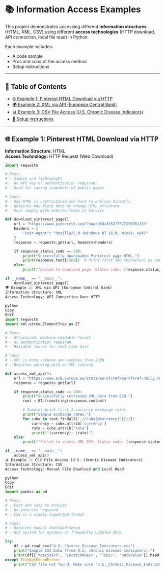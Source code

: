 # 📚 Information Access Examples

This project demonstrates accessing different **information structures** (HTML, XML, CSV) using different **access technologies** (HTTP download, API connection, local file read) in Python.

Each example includes:
- A code sample
- Pros and cons of the access method
- Setup instructions

---

## 📖 Table of Contents
- [🌐 Example 1: Pinterest HTML Download via HTTP](#-example-1-pinterest-html-download-via-http)
- [🌍 Example 2: XML via API (European Central Bank)](#-example-2-xml-via-api-european-central-bank)
- [📊 Example 3: CSV File Access (U.S. Chronic Disease Indicators)](#-example-3-csv-file-access-us-chronic-disease-indicators)
- [🚀 Setup Instructions](#-setup-instructions)

---

## 🌐 Example 1: Pinterest HTML Download via HTTP

**Information Structure:** HTML  
**Access Technology:** HTTP Request (Web Download)

```python
import requests

# Pros:
# - Simple and lightweight
# - No API key or authentication required
# - Good for saving snapshots of public pages

# Cons:
# - Raw HTML is unstructured and hard to analyze directly
# - Websites may block bots or change HTML structure
# - Must comply with website Terms of Service

def download_pinterest_page():
    url = "https://www.pinterest.com/?boardId=335377572190761283"
    headers = {
        "User-Agent": "Mozilla/5.0 (Windows NT 10.0; Win64; x64)"
    }
    response = requests.get(url, headers=headers)

    if response.status_code == 200:
        print("Successfully downloaded Pinterest page HTML.")
        print(response.text[:500])  # Print first 500 characters as sample
    else:
        print(f"Failed to download page. Status code: {response.status_code}")

if __name__ == "__main__":
    download_pinterest_page()
🌍 Example 2: XML via API (European Central Bank)
Information Structure: XML
Access Technology: API Connection Over HTTP

python
Copy
Edit
import requests
import xml.etree.ElementTree as ET

# Pros:
# - Structured, machine-readable format
# - No authentication required
# - Reliable source for real-time data

# Cons:
# - XML is more verbose and complex than JSON
# - Requires parsing with an XML library

def access_xml_api():
    url = "https://www.ecb.europa.eu/stats/eurofxref/eurofxref-daily.xml"
    response = requests.get(url)

    if response.status_code == 200:
        print("Successfully retrieved XML data from ECB.")
        root = ET.fromstring(response.content)

        # Sample: print first 3 currency exchange rates
        print("Sample exchange rates:")
        for cube in root.findall(".//Cube[@currency]")[:3]:
            currency = cube.attrib['currency']
            rate = cube.attrib['rate']
            print(f"{currency}: {rate}")
    else:
        print(f"Failed to access XML API. Status code: {response.status_code}")

if __name__ == "__main__":
    access_xml_api()
📊 Example 3: CSV File Access (U.S. Chronic Disease Indicators)
Information Structure: CSV
Access Technology: Manual File Download and Local Read

python
Copy
Edit
import pandas as pd

# Pros:
# - Fast and easy to analyze
# - No internet required
# - CSV is a widely supported format

# Cons:
# - Requires manual download/setup
# - Not suited for dynamic or frequently updated data

try:
    df = pd.read_csv("U.S._Chronic_Disease_Indicators.csv")
    print("Sample CSV Data (from U.S. Chronic Disease Indicators):")
    print(df[['YearStart', 'LocationDesc', 'Topic', 'DataValue']].head())
except FileNotFoundError:
    print("CSV file not found. Make sure 'U.S._Chronic_Disease_Indicators.csv' is in the directory.")
